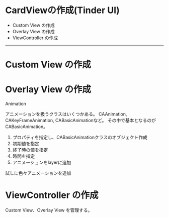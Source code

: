 # CardViewの作成(Tinder UI)

* Custom View の作成
* Overlay View の作成
* ViewController の作成

---

# Custom View の作成

# Overlay View の作成

Animation

アニメーションを扱うクラスはいくつかある。
CAAnimation, CAKeyFrameAnimation, CABasicAnimationなど。
その中で基本となるのがCABasicAnimation。

1. プロパティを指定し、CABasicAnimationクラスのオブジェクト作成
2. 初期値を指定
3. 終了時の値を指定
4. 時間を指定
5. アニメーションをlayerに追加

試しに色々アニメーションを追加


# ViewController の作成

Custom View、Overlay View を管理する。
